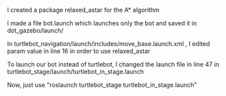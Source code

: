 I created a package relaxed_astar for the A* algorithm

I made a file bot.launch which launches only the bot and saved it in dot_gazebo/launch/

In turtlebot_navigation/launch/includes/move_base.launch.xml , I edited param value in line 16 in order to use relaxed_astar

To launch our bot instead of turtlebot, I changed the launch file in line 47 in turtlebot_stage/launch/turtlebot_in_stage.launch

Now, just use "roslaunch turtlebot_stage turtlebot_in_stage.launch"
